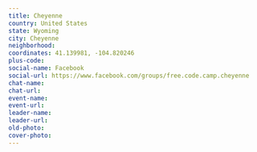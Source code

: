 ```yaml
---
title: Cheyenne
country: United States
state: Wyoming
city: Cheyenne
neighborhood: 
coordinates: 41.139981, -104.820246
plus-code:
social-name: Facebook
social-url: https://www.facebook.com/groups/free.code.camp.cheyenne
chat-name:
chat-url:
event-name:
event-url:
leader-name:
leader-url:
old-photo: 
cover-photo:
---
```

